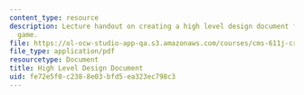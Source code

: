 ```yaml
---
content_type: resource
description: Lecture handout on creating a high level design document for a video
  game.
file: https://ol-ocw-studio-app-qa.s3.amazonaws.com/courses/cms-611j-creating-video-games-fall-2014/fe72e5f0c2388e03bfd5ea323ec798c3_MITCMS_611JF14_HLDD.pdf
file_type: application/pdf
resourcetype: Document
title: High Level Design Document
uid: fe72e5f0-c238-8e03-bfd5-ea323ec798c3
---
```

